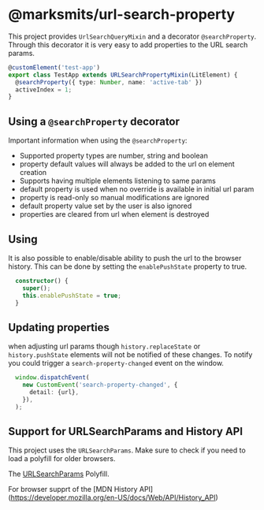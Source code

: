 # @marksmits/url-search-property

This project provides `UrlSearchQueryMixin` and a decorator `@searchProperty`. Through this decorator it is very easy to add properties to the URL search params.

```ts
@customElement('test-app')
export class TestApp extends URLSearchPropertyMixin(LitElement) {
  @searchProperty({ type: Number, name: 'active-tab' })
  activeIndex = 1;
}
```

## Using a `@searchProperty` decorator

Important information when using the `@searchProperty`:

- Supported property types are number, string and boolean
- property default values will always be added to the url on element creation
- Supports having multiple elements listening to same params
- default property is used when no override is available in initial url param
- property is read-only so manual modifications are ignored
- default property value set by the user is also ignored
- properties are cleared from url when element is destroyed

## Using 

It is also possible to enable/disable ability to push the url to the browser history. This can be done by setting the `enablePushState` property to true. 

```ts
  constructor() {
    super();
    this.enablePushState = true;
  }
```

## Updating properties

when adjusting url params though `history.replaceState` or `history.pushState` elements will not be notified of these changes. To notify you could trigger a `search-property-changed` event on the window.

```ts
  window.dispatchEvent(
    new CustomEvent('search-property-changed', {
      detail: {url},
    }),
  );
```

## Support for URLSearchParams and History API

This project uses the `URLSearchParams`. Make sure to check if you need to load a polyfill for older browsers.

The [URLSearchParams](https://github.com/ungap/url-search-params) Polyfill.

For browser supprt of the [MDN History API] (https://developer.mozilla.org/en-US/docs/Web/API/History_API)
